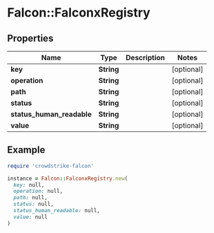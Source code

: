 # Falcon::FalconxRegistry

## Properties

| Name | Type | Description | Notes |
| ---- | ---- | ----------- | ----- |
| **key** | **String** |  | [optional] |
| **operation** | **String** |  | [optional] |
| **path** | **String** |  | [optional] |
| **status** | **String** |  | [optional] |
| **status_human_readable** | **String** |  | [optional] |
| **value** | **String** |  | [optional] |

## Example

```ruby
require 'crowdstrike-falcon'

instance = Falcon::FalconxRegistry.new(
  key: null,
  operation: null,
  path: null,
  status: null,
  status_human_readable: null,
  value: null
)
```

